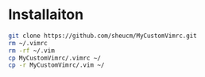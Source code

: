 # Installaiton

```bash
git clone https://github.com/sheucm/MyCustomVimrc.git
rm ~/.vimrc
rm -rf ~/.vim
cp MyCustomVimrc/.vimrc ~/
cp -r MyCustomVimrc/.vim ~/
```
